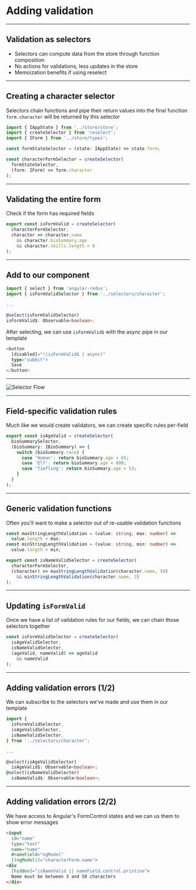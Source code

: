# Adding validation

---

## Validation as selectors
- Selectors can compute data from the store through function composition
- No actions for validations, less updates in the store
- Memoization benefits if using reselect

---

## Creating a character selector
Selectors chain functions and pipe their return values into the final function 
`form.character` will be returned by this selector

```ts
import { IAppState } from '../store/store';
import { createSelector } from 'reselect';
import { IForm } from '../store/types';

const formStateSelector = (state: IAppState) => state.form;

const characterFormSelector = createSelector(
  formStateSelector,
  (form: IForm) => form.character
);
```

---

## Validating the entire form
Check if the form has required fields

```ts
export const isFormValid = createSelector(
  characterFormSelector,
  character => character.name
    && character.bioSummary.age
    && character.skills.length > 0
);
```

---

## Add to our component

```ts
import { select } from 'angular-redux';
import { isFormValidSelector } from '../selectors/character';

...

@select(isFormValidSelector)
isFormValid$: Observable<boolean>;
```

After selecting, we can use `isFormValid$` with the async pipe in our template

```ts
<button 
  [disabled]="!(isFormValid$ | async)"
  type="submit">
  Save
</button>
```

---

![Selector Flow](content/images/selector-flow.png "Selector Flow")

---

## Field-specific validation rules
Much like we would create validators, we can create specific rules per-field

```ts
export const isAgeValid = createSelector(
  bioSummarySelector,
  (bioSummary: IBioSummary) => {
    switch (bioSummary.race) {
      case 'Human': return bioSummary.age < 65;
      case 'Elf': return bioSummary.age < 800;
      case 'Tiefling': return bioSummary.age < 53;
    }
  }
);
```

---

## Generic validation functions
Often you'll want to make a selector out of re-usable validation functions

```ts
const maxStringLengthValidation = (value: string, max: number) =>
  value.length < max;
const minStringLengthValidation = (value: string, min: number) =>
  value.length > min;

export const isNameValidSelector = createSelector(
  characterFormSelector,
  (character) => maxStringLengthValidation(character.name, 50)
    && minStringLengthValidation(character.name, 3)
);
```

---

## Updating `isFormValid`
Once we have a list of validation rules for our fields, we can chain those selectors together

```ts
const isFormValidSelector = createSelector(
  isAgeValidSelector,
  isNameValidSelector,
  (ageValid, nameValid) => ageValid 
    && nameValid
);
```

---

## Adding validation errors (1/2)
We can subscribe to the selectors we've made and use them in our template

```ts
import {
  isFormValidSelector,
  isAgeValidSelector,
  isNameValidSelector,
} from '../selectors/character';

...

@select(isAgeValidSelector)
  isAgeValid$: Observable<boolean>;
@select(isNameValidSelector)
  isNameValid$: Observable<boolean>;
```

---

## Adding validation errors (2/2)

We have access to Angular's FormControl states and we can us them to show error messages

```html
<input
  id="name"
  type="text"
  name="name"
  #nameField="ngModel"
  [(ngModel)]="characterForm.name">
<div
  [hidden]="isNameValid || nameField.control.pristine">
  Name must be between 3 and 50 characters
</div>
```
